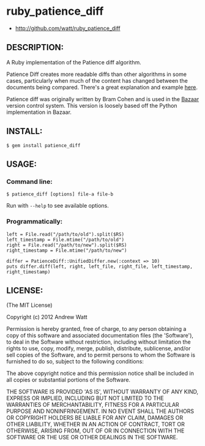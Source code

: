 # ruby_patience_diff

* http://github.com/watt/ruby_patience_diff

## DESCRIPTION:

A Ruby implementation of the Patience diff algorithm.

Patience Diff creates more readable diffs than other algorithms in some cases, particularly when much of the content has changed between the documents being compared. There's a great explanation and example [here][example].

Patience diff was originally written by Bram Cohen and is used in the [Bazaar][bazaar] version control system. This version is loosely based off the Python implementation in Bazaar.

[example]: http://alfedenzo.livejournal.com/170301.html
[bazaar]: http://bazaar.canonical.com/

## INSTALL:

    $ gem install patience_diff

## USAGE:

### Command line:

    $ patience_diff [options] file-a file-b

Run with `--help` to see available options.

### Programmatically:

    left = File.read("/path/to/old").split($RS)
    left_timestamp = File.mtime("/path/to/old")
    right = File.read("/path/to/new").split($RS)
    right_timestamp = File.mtime("/path/to/new")

    differ = PatienceDiff::UnifiedDiffer.new(:context => 10)
    puts differ.diff(left, right, left_file, right_file, left_timestamp, right_timestamp)

## LICENSE:

(The MIT License)

Copyright (c) 2012 Andrew Watt

Permission is hereby granted, free of charge, to any person obtaining
a copy of this software and associated documentation files (the
'Software'), to deal in the Software without restriction, including
without limitation the rights to use, copy, modify, merge, publish,
distribute, sublicense, and/or sell copies of the Software, and to
permit persons to whom the Software is furnished to do so, subject to
the following conditions:

The above copyright notice and this permission notice shall be
included in all copies or substantial portions of the Software.

THE SOFTWARE IS PROVIDED 'AS IS', WITHOUT WARRANTY OF ANY KIND,
EXPRESS OR IMPLIED, INCLUDING BUT NOT LIMITED TO THE WARRANTIES OF
MERCHANTABILITY, FITNESS FOR A PARTICULAR PURPOSE AND NONINFRINGEMENT.
IN NO EVENT SHALL THE AUTHORS OR COPYRIGHT HOLDERS BE LIABLE FOR ANY
CLAIM, DAMAGES OR OTHER LIABILITY, WHETHER IN AN ACTION OF CONTRACT,
TORT OR OTHERWISE, ARISING FROM, OUT OF OR IN CONNECTION WITH THE
SOFTWARE OR THE USE OR OTHER DEALINGS IN THE SOFTWARE.
